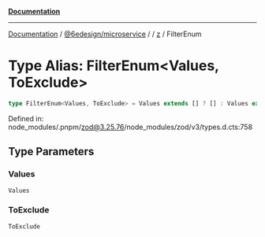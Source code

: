 [**Documentation**](../../../../../README.md)

***

[Documentation](../../../../../README.md) / [@6edesign/microservice](../../../README.md) / [](../../../README.md) / [z](../README.md) / FilterEnum

# Type Alias: FilterEnum&lt;Values, ToExclude&gt;

```ts
type FilterEnum<Values, ToExclude> = Values extends [] ? [] : Values extends [infer Head, ...(infer Rest)] ? Head extends ToExclude ? FilterEnum<Rest, ToExclude> : [Head, ...FilterEnum<Rest, ToExclude>] : never;
```

Defined in: node\_modules/.pnpm/zod@3.25.76/node\_modules/zod/v3/types.d.cts:758

## Type Parameters

### Values

`Values`

### ToExclude

`ToExclude`
